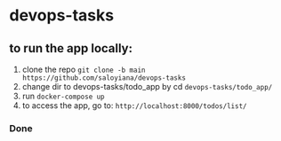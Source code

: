 # devops-tasks

## to run the app locally: 
1. clone the repo `git clone -b main https://github.com/saloyiana/devops-tasks`   
2. change dir to devops-tasks/todo_app by cd `devops-tasks/todo_app/`   
3. run `docker-compose up`   
4. to access the app, go to: `http://localhost:8000/todos/list/`   
   
### Done
